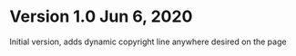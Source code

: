 # Version 1.0 Jun 6, 2020
Initial version, adds dynamic copyright line anywhere desired on the page
